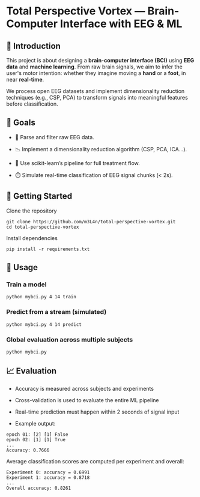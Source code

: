 #  Total Perspective Vortex — Brain-Computer Interface with EEG & ML


## 🧠 Introduction

This project is about designing a **brain-computer interface (BCI)** using **EEG data** and **machine learning**. From raw brain signals, we aim to infer the user's motor intention: whether they imagine moving a **hand** or a **foot**, in near **real-time**.

We process open EEG datasets and implement dimensionality reduction techniques (e.g., CSP, PCA) to transform signals into meaningful features before classification.

## 🎯 Goals

-   🧹 Parse and filter raw EEG data.
    
-   📉 Implement a dimensionality reduction algorithm (CSP, PCA, ICA…).
    
-   🔁 Use scikit-learn’s pipeline for full treatment flow.
    
-   ⏱️ Simulate real-time classification of EEG signal chunks (< 2s).

## 🚀 Getting Started
Clone the repository
```
git clone https://github.com/m3L4n/total-perspective-vortex.git
cd total-perspective-vortex
```

Install dependencies
```
pip install -r requirements.txt
```

## 🧪 Usage

### Train a model
```
python mybci.py 4 14 train
```
### Predict from a stream (simulated)
```
python mybci.py 4 14 predict
```
### Global evaluation across multiple subjects
```
python mybci.py
```

## 📈 Evaluation

-   Accuracy is measured across subjects and experiments
    
-   Cross-validation is used to evaluate the entire ML pipeline
    
-   Real-time prediction must happen within 2 seconds of signal input
    
-   Example output:
```
epoch 01: [2] [1] False
epoch 02: [1] [1] True
...
Accuracy: 0.7666
```
Average classification scores are computed per experiment and overall:
```
Experiment 0: accuracy = 0.6991
Experiment 1: accuracy = 0.8718
...
Overall accuracy: 0.8261
```

